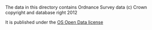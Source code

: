 The data in this directory contains Ordnance Survey data (c) Crown copyright and database right 2012

It is published under the [OS Open Data license](http://www.ordnancesurvey.co.uk/oswebsite/docs/licences/os-opendata-licence.pdf)
